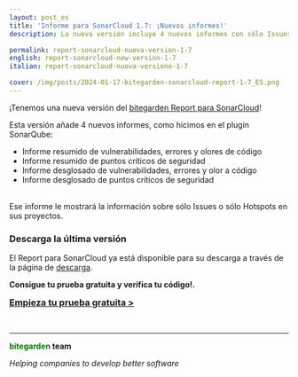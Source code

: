```yaml
---
layout: post_es
title: 'Informe para SonarCloud 1.7: ¡Nuevos informes!'
description: La nueva versión incluye 4 nuevos informes con sólo Issues y sólo Hotspots.

permalink: report-sonarcloud-nueva-version-1-7
english: report-sonarcloud-new-version-1-7
italian: report-sonarcloud-nuova-versione-1-7

cover: /img/posts/2024-01-17-bitegarden-sonarcloud-report-1-7_ES.png
---
```


¡Tenemos una nueva versión del [bitegarden Report para SonarCloud](/sonarcloud-report)!

Esta versión añade 4 nuevos informes, como hicimos en el plugin SonarQube:
- Informe resumido de vulnerabilidades, errores y olores de código
- Informe resumido de puntos críticos de seguridad
- Informe desglosado de vulnerabilidades, errores y olor a código
- Informe desglosado de puntos críticos de seguridad

<br />
Ese informe le mostrará la información sobre sólo Issues o sólo Hotspots en sus proyectos.

<br/>

### Descarga la última versión
El Report para SonarCloud ya está disponible para su descarga a través de la página de [descarga](/sonarcloud-report-trial-form).

**Consigue tu prueba gratuita y verifica tu código!.**

<a href = "/sonarcloud-report#product-block-center" class = "btn btn-primary btn-call-to-action fancybox" style = "font-weight: bold; font-size: 16px; text -transform : uppercase; "> Empieza tu prueba gratuita > </a>

<br/>

---
**<span style="color: green">bitegarden</span> team**

_Helping companies to develop better software_